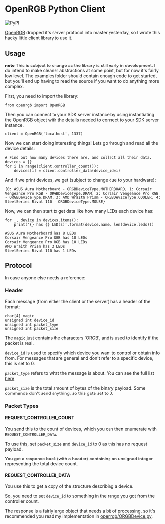 # OpenRGB Python Client

![PyPI](https://img.shields.io/pypi/v/OpenRGB-PyClient?style=flat-square)

[OpenRGB](https://gitlab.com/CalcProgrammer1/OpenRGB) 
dropped it's server protocol into master yesterday, so
I wrote this hacky little client library to use it.

## Usage

**note** This is subject to change as the library is still early in development.
I do intend to make cleaner abstractions at some point, but for now it's fairly
low level. The examples folder should contain enough code to get started, but
you'll end up having to read the source if you want to do anything more complex.

First, you need to import the library:

```python3
from openrgb import OpenRGB
```

Then you can connect to your SDK server instance by using instantiating the
OpenRGB object with the details needed to connect to your SDK server instance.

```python3
client = OpenRGB('localhost', 1337)
```

Now we can start doing interesting things! Lets go through and read all the
device details:

```python3
# Find out how many devices there are, and collect all their data.
devices = {}
for i in range(client.controller_count()):
    devices[i] = client.controller_data(device_id=i)
```

And if we print devices, we get (subject to change due to your hardware):

```
{0: ASUS Aura Motherboard - ORGBDeviceType.MOTHERBOARD, 1: Corsair Vengeance Pro RGB - ORGBDeviceType.DRAM, 2: Corsair Vengeance Pro RGB - ORGBDeviceType.DRAM, 3: AMD Wraith Prism - ORGBDeviceType.COOLER, 4: SteelSeries Rival 110 - ORGBDeviceType.MOUSE}
```

Now, we can then start to get data like how many LEDs each device has:

```
for _, device in devices.items():
    print('{} has {} LED(s)'.format(device.name, len(device.leds)))
```

```
ASUS Aura Motherboard has 8 LEDs
Corsair Vengeance Pro RGB has 10 LEDs
Corsair Vengeance Pro RGB has 10 LEDs
AMD Wraith Prism has 3 LEDs
SteelSeries Rival 110 has 1 LEDs
```

## Protocol

In case anyone else needs a reference:

### Header

Each message (from either the client or the server) has a header of the format:

```
char[4] magic
unsigned int device_id
unsigned int packet_type
unsigned int packet_size
```

The `magic` just contains the characters 'ORGB', and is used to identify if the
packet is real.

`device_id` is used to specify which device you want to control or obtain info
from. For messages that are general and don't refer to a specific device, this
is set to 0.

`packet_type` refers to what the message is about. You can see the full list
[here](https://gitlab.com/CalcProgrammer1/OpenRGB/-/blob/master/NetworkProtocol.h)

`packet_size` is the total amount of bytes of the binary payload. Some commands
don't send anything, so this gets set to 0.


### Packet Types

#### REQUEST_CONTROLLER_COUNT

You send this to the count of devices, which you can then enumerate with
`REQUEST_CONTROLLER_DATA`.

To use this, set `packet_size` and `device_id` to 0 as this has no request
payload.

You get a response back (with a header) containing an unsigned integer
representing the total device count.

#### REQUEST_CONTROLLER_DATA

You use this to get a copy of the structure describing a device.

So, you need to set `device_id` to something in the range you got from the
controller count.

The response is a fairly large object that needs a bit of processing, so it's
recommended you read my implementation in [openrgb/ORGBDevice.py](openrgb/ORGBDevice.py).
